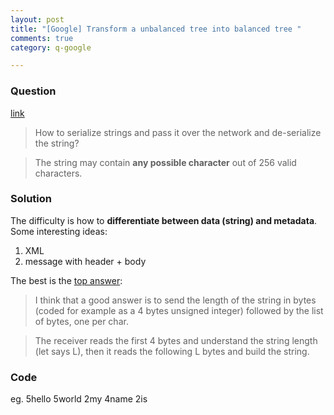 ```yaml
---
layout: post
title: "[Google] Transform a unbalanced tree into balanced tree "
comments: true
category: q-google

---
```


### Question 

[link](http://www.careercup.com/question?id=5979667)

> How to serialize strings and pass it over the network and de-serialize the string? 

> The string may contain __any possible character__ out of 256 valid characters. 

### Solution 

The difficulty is how to __differentiate between data (string) and metadata__. Some interesting ideas:

1. XML
2. message with header + body

The best is the [top answer](http://www.careercup.com/question?id=5979667): 

> I think that a good answer is to send the length of the string in bytes (coded for example as a 4 bytes unsigned integer) followed by the list of bytes, one per char. 

> The receiver reads the first 4 bytes and understand the string length (let says L), then it reads the following L bytes and build the string. 

### Code

eg. 5hello 5world 2my 4name 2is
